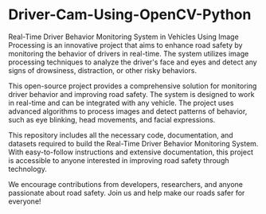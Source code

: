 # Driver-Cam-Using-OpenCV-Python

Real-Time Driver Behavior Monitoring System in Vehicles Using Image Processing is an innovative project that aims to enhance road safety by monitoring the behavior of drivers in real-time. The system utilizes image processing techniques to analyze the driver's face and eyes and detect any signs of drowsiness, distraction, or other risky behaviors.

This open-source project provides a comprehensive solution for monitoring driver behavior and improving road safety. The system is designed to work in real-time and can be integrated with any vehicle. The project uses advanced algorithms to process images and detect patterns of behavior, such as eye blinking, head movements, and facial expressions.

This repository includes all the necessary code, documentation, and datasets required to build the Real-Time Driver Behavior Monitoring System. With easy-to-follow instructions and extensive documentation, this project is accessible to anyone interested in improving road safety through technology.

We encourage contributions from developers, researchers, and anyone passionate about road safety. Join us and help make our roads safer for everyone!
